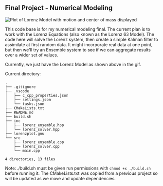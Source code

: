 ## Final Project - Numerical Modeling

![Plot of Lorenz Model with motion and center of mass displayed](./out/data_ensemble.gif)

This code base is for my numerical modeling final. The current plan is to work with the Lorenz Equations (also known as the Lorenz 63 Model). The code here will solve the Lorenz system, then create a simple Kalman filter to assimilate at first random data. It might incorporate real data at one point, but then we'll try an Ensemble system to see if we can aggregate results over a wider set of values.

Currently, we just have the Lorenz Model as shown above in the gif.

Current directory: 
```
.
├── .gitignore
├── .vscode
│   ├── c_cpp_properties.json
│   ├── settings.json
│   └── tasks.json
├── CMakeLists.txt
├── README.md
├── build.sh
├── inc
│   ├── lorenz_ensemble.hpp
│   └── lorenz_solver.hpp
├── lorenzplot.gnu
└── src
    ├── lorenz_ensemble.cpp
    ├── lorenz_solver.cpp
    └── main.cpp

4 directories, 13 files
```
Note: ./build.sh must be given run permissions with `chmod +x ./build.sh` before running it. The CMakeLists.txt was copied from a previous project so will be updated as we move and update dependencies.